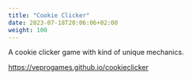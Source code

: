 ```yaml
---
title: "Cookie Clicker"
date: 2023-07-18T20:06:06+02:00
weight: 100
---
```


A cookie clicker game with kind of unique mechanics.

https://veprogames.github.io/cookieclicker